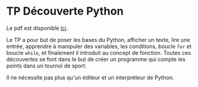 # TP Découverte Python

Le pdf est disponible
[ici](https://github.com/prologin/gcc-resources/blob/gh-pages/01_decouverte.pdf).

Le TP a pour but de poser les bases du Python, afficher un texte, lire une
entrée, apprendre à manipuler des variables, les conditions, boucle `for` et
boucle `while`, et finalement il introduit au concept de fonction.  Toutes ces
découvertes se font dans le but de créer un programme qui compte les points
dans un tournoi de sport.

Il ne nécessite pas plus qu'un éditeur et un interpréteur de Python.
